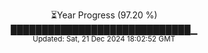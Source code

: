 <p align="center">
⏳Year Progress (97.20 %)<br>
█████████████████████████████▁ <br>
<sub>Updated: Sat, 21 Dec 2024 18:02:52 GMT</sub>
</p>

